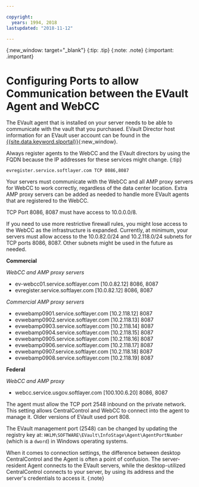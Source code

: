```yaml
---

copyright:
  years: 1994, 2018
lastupdated: "2018-11-12"

---
```

{:new_window: target="_blank"}
{:tip: .tip}
{:note: .note}
{:important: .important}

# Configuring Ports to allow Communication between the EVault Agent and WebCC

The EVault agent that is installed on your server needs to be able to communicate with the vault that you purchased. EVault Director host information for an EVault user account can be found in the [{{site.data.keyword.slportal}}](https://control.softlayer.com/){:new_window}.

Always register agents to the WebCC and the EVault directors by using the FQDN because the IP addresses for these services might change.
{:tip}


```
evregister.service.softlayer.com TCP 8086,8087
```

Your servers must communicate with the WebCC and all AMP proxy servers for WebCC to work correctly, regardless of the data center location. Extra AMP proxy servers can be added as needed to handle more EVault agents that are registered to the WebCC.

TCP Port 8086, 8087 must have access to 10.0.0.0/8.

If you need to use more restrictive firewall rules, you might lose access to the WebCC as the infrastructure is expanded. Currently, at minimum, your servers must allow access to the 10.0.82.0/24 and 10.2.118.0/24 subnets for TCP ports 8086, 8087. Other subnets might be used in the future as needed.

**Commercial**

*WebCC and AMP proxy servers*

- ev-webcc01.service.softlayer.com [10.0.82.12] 8086, 8087
- evregister.service.softlayer.com [10.0.82.12] 8086, 8087

*Commercial AMP proxy servers*

- evwebamp0901.service.softlayer.com [10.2.118.12] 8087
- evwebamp0902.service.softlayer.com [10.2.118.13] 8087
- evwebamp0903.service.softlayer.com [10.2.118.14] 8087
- evwebamp0904.service.softlayer.com [10.2.118.15] 8087
- evwebamp0905.service.softlayer.com [10.2.118.16] 8087
- evwebamp0906.service.softlayer.com [10.2.118.17] 8087
- evwebamp0907.service.softlayer.com [10.2.118.18] 8087
- evwebamp0908.service.softlayer.com [10.2.118.19] 8087

**Federal**

*WebCC and AMP proxy*

- webcc.service.usgov.softlayer.com [100.100.6.20] 8086, 8087

The agent must allow the TCP port 2548 inbound on the private network. This setting allows CentralControl and WebCC to connect into the agent to manage it. Older versions of EVault used port 808.

The EVault management port (2548) can be changed by updating the registry key at: `HKLM\SOFTWARE\EVault\InfoStage\Agent\AgentPortNumber` (which is a `dword`) in Windows operating systems.

When it comes to connection settings, the difference between desktop CentralControl and the Agent is often a point of confusion. The server-resident Agent connects to the EVault servers, while the desktop-utilized CentralControl connects to your server, by using its address and the server's credentials to access it.
{:note}
